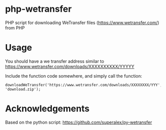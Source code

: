# php-wetransfer

PHP script for downloading WeTransfer files (https://www.wetransfer.com/) from PHP

# Usage

You should have a we transfer address similar to https://www.wetransfer.com/downloads/XXXXXXXXXX/YYYYY

Include the function code somewhere, and simply call the function:

    downloadWeTransfer('https://www.wetransfer.com/downloads/XXXXXXXX/YYY', 'download.zip');

# Acknowledgements

Based on the python script:  https://github.com/superalex/py-wetransfer
